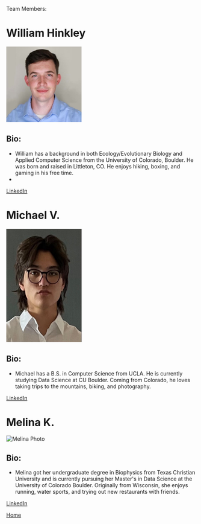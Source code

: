 Team Members: 

# William Hinkley 
<img src = "images/will_profile_pic.jpg" alt = "Will Photo" style="width:200px;height:200px;">

## Bio: 
- William has a background in both Ecology/Evolutionary Biology and Applied Computer Science from the University of Colorado, Boulder. He was born and raised in Littleton, CO. He enjoys hiking, boxing, and gaming in his free time.
- 
<a href="https://www.linkedin.com/in/williamhinkley2/">LinkedIn</a>

# Michael V.
<img src="images/michael_profile_pic.jpg" alt="Michael Photo" 
style="width:200px;height:300px;">

## Bio:
- Michael has a B.S. in Computer Science from UCLA. He is currently studying Data Science at CU Boulder. Coming from Colorado, he loves taking trips to the mountains, biking, and photography.

<a href="https://www.linkedin.com/in/michael-van-vuuren/">LinkedIn</a>

# Melina K. 
<img src = "images/mels_pic.jpg" alt = "Melina Photo" style="width:200px;height:300px;">

## Bio: 
- Melina got her undergraduate degree in Biophysics from Texas Christian University and is currently pursuing her Master's in Data Science at the University of Colorado Boulder. Originally from Wisconsin, she enjoys running, water sports, and trying out new restaurants with friends.

<a href="https://www.linkedin.com/in/melina-kopischkie-453ba6229/">LinkedIn</a>

<a href="https://wihi1131.github.io/Data-Mining-Project/">Home</a>
